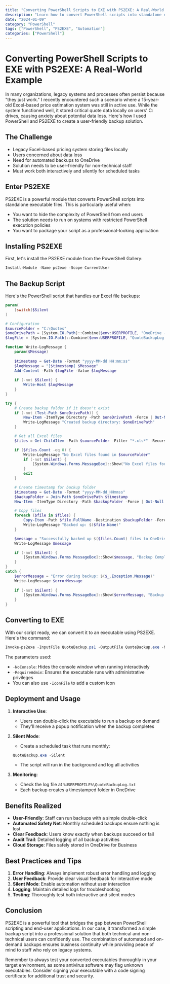 ```yaml
---
title: "Converting PowerShell Scripts to EXE with PS2EXE: A Real-World Example"
description: "Learn how to convert PowerShell scripts into standalone executables using PS2EXE, with a practical example of automating Excel file backups to OneDrive."
date: "2024-01-09"
category: "PowerShell"
tags: ["PowerShell", "PS2EXE", "Automation"]
categories: ["PowerShell"]
---
```


# Converting PowerShell Scripts to EXE with PS2EXE: A Real-World Example

In many organizations, legacy systems and processes often persist because "they just work." I recently encountered such a scenario where a 15-year-old Excel-based price estimation system was still in active use. While the system functioned well, it stored critical quote data locally on users' C: drives, causing anxiety about potential data loss. Here's how I used PowerShell and PS2EXE to create a user-friendly backup solution.

## The Challenge

- Legacy Excel-based pricing system storing files locally
- Users concerned about data loss
- Need for automated backups to OneDrive
- Solution needs to be user-friendly for non-technical staff
- Must work both interactively and silently for scheduled tasks

## Enter PS2EXE

PS2EXE is a powerful module that converts PowerShell scripts into standalone executable files. This is particularly useful when:

- You want to hide the complexity of PowerShell from end users
- The solution needs to run on systems with restricted PowerShell execution policies
- You want to package your script as a professional-looking application

## Installing PS2EXE

First, let's install the PS2EXE module from the PowerShell Gallery:

```powershell
Install-Module -Name ps2exe -Scope CurrentUser
```

## The Backup Script

Here's the PowerShell script that handles our Excel file backups:

```powershell
param(
    [switch]$Silent
)

# Configuration
$sourceFolder = "C:\Quotes"
$oneDrivePath = [System.IO.Path]::Combine($env:USERPROFILE, "OneDrive - Company Name", "QuotesBackup")
$logFile = [System.IO.Path]::Combine($env:USERPROFILE, "QuoteBackupLog.txt")

function Write-LogMessage {
    param($Message)
    
    $timestamp = Get-Date -Format "yyyy-MM-dd HH:mm:ss"
    $logMessage = "[$timestamp] $Message"
    Add-Content -Path $logFile -Value $logMessage
    
    if (-not $Silent) {
        Write-Host $logMessage
    }
}

try {
    # Create backup folder if it doesn't exist
    if (-not (Test-Path $oneDrivePath)) {
        New-Item -ItemType Directory -Path $oneDrivePath -Force | Out-Null
        Write-LogMessage "Created backup directory: $oneDrivePath"
    }

    # Get all Excel files
    $files = Get-ChildItem -Path $sourceFolder -Filter "*.xls*" -Recurse

    if ($files.Count -eq 0) {
        Write-LogMessage "No Excel files found in $sourceFolder"
        if (-not $Silent) {
            [System.Windows.Forms.MessageBox]::Show("No Excel files found to backup.", "Backup Status", [System.Windows.Forms.MessageBoxButtons]::OK, [System.Windows.Forms.MessageBoxIcon]::Information)
        }
        exit
    }

    # Create timestamp for backup folder
    $timestamp = Get-Date -Format "yyyy-MM-dd_HHmmss"
    $backupFolder = Join-Path $oneDrivePath $timestamp
    New-Item -ItemType Directory -Path $backupFolder -Force | Out-Null

    # Copy files
    foreach ($file in $files) {
        Copy-Item -Path $file.FullName -Destination $backupFolder -Force
        Write-LogMessage "Backed up: $($file.Name)"
    }

    $message = "Successfully backed up $($files.Count) files to OneDrive"
    Write-LogMessage $message

    if (-not $Silent) {
        [System.Windows.Forms.MessageBox]::Show($message, "Backup Complete", [System.Windows.Forms.MessageBoxButtons]::OK, [System.Windows.Forms.MessageBoxIcon]::Information)
    }
}
catch {
    $errorMessage = "Error during backup: $($_.Exception.Message)"
    Write-LogMessage $errorMessage
    
    if (-not $Silent) {
        [System.Windows.Forms.MessageBox]::Show($errorMessage, "Backup Error", [System.Windows.Forms.MessageBoxButtons]::OK, [System.Windows.Forms.MessageBoxIcon]::Error)
    }
}
```

## Converting to EXE

With our script ready, we can convert it to an executable using PS2EXE. Here's the command:

```powershell
Invoke-ps2exe -InputFile QuoteBackup.ps1 -OutputFile QuoteBackup.exe -NoConsole -RequireAdmin
```

The parameters used:
- `-NoConsole`: Hides the console window when running interactively
- `-RequireAdmin`: Ensures the executable runs with administrative privileges
- You can also use `-IconFile` to add a custom icon

## Deployment and Usage

1. **Interactive Use**:
   - Users can double-click the executable to run a backup on demand
   - They'll receive a popup notification when the backup completes

2. **Silent Mode**:
   - Create a scheduled task that runs monthly:
   ```powershell
   QuoteBackup.exe -Silent
   ```
   - The script will run in the background and log all activities

3. **Monitoring**:
   - Check the log file at `%USERPROFILE%\QuoteBackupLog.txt`
   - Each backup creates a timestamped folder in OneDrive

## Benefits Realized

- **User-Friendly**: Staff can run backups with a simple double-click
- **Automated Safety Net**: Monthly scheduled backups ensure nothing is lost
- **Clear Feedback**: Users know exactly when backups succeed or fail
- **Audit Trail**: Detailed logging of all backup activities
- **Cloud Storage**: Files safely stored in OneDrive for Business

## Best Practices and Tips

1. **Error Handling**: Always implement robust error handling and logging
2. **User Feedback**: Provide clear visual feedback for interactive mode
3. **Silent Mode**: Enable automation without user interaction
4. **Logging**: Maintain detailed logs for troubleshooting
5. **Testing**: Thoroughly test both interactive and silent modes

## Conclusion

PS2EXE is a powerful tool that bridges the gap between PowerShell scripting and end-user applications. In our case, it transformed a simple backup script into a professional solution that both technical and non-technical users can confidently use. The combination of automated and on-demand backups ensures business continuity while providing peace of mind to staff who rely on legacy systems.

Remember to always test your converted executables thoroughly in your target environment, as some antivirus software may flag unknown executables. Consider signing your executable with a code signing certificate for additional trust and security. 